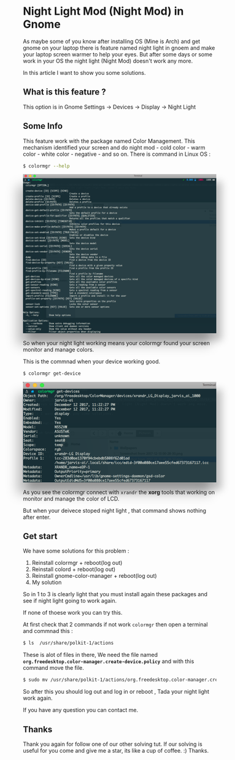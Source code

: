 # Night Light Mod (Night Mod) in Gnome

As maybe some of you know after installing OS (Mine is Arch) and get gnome on your laptop there is feature named night light in gnoem and make your laptop screen warmer to help your eyes.
But after some days or some work in your OS the night light (Night Mod) doesn't work any more.

In this article I want to show you some solutions.

## What is this feature ?

This option is in Gnome Settings -> Devices -> Display -> Night Light

## Some Info

This feature work with the package named Color Management. This mechanism identified your screen and do night mod - cold color - warm color - white color - negative - and so on.
There is command in Linux OS :

```sh
$ colormgr --help
```

<div style="align:center;">
  <img src="img/1.png" style="box-shadow: -15px 30px 28px rgba(0,0,0,0.25), 15px 19px 19px rgba(0,0,0,0.22);">
</div>

So when your night light working means your colormgr found your screen monitor and manage colors.

This is the commnad when your device working good.

```sh
$ colormgr get-device
```

<div style="align:center;">
  <img src="img/2.png" style="box-shadow: -15px 30px 28px rgba(0,0,0,0.25), 15px 19px 19px rgba(0,0,0,0.22);">
</div>

As you see the colormgr connect with `xrandr` the **xorg** tools that working on monitor and manage the color of LCD.

But when your deivece stoped night light , that command shows nothing after enter.

## Get start

We have some solutions for this problem :

1. Reinstall colormgr + reboot(log out)
2. Reinstall colord + reboot(log out)
3. Reinstall gnome-color-manager + reboot(log out)
4. My solution

So in 1 to 3 is clearly light that you must install again these packages and see if night light going to work again.

If none of thoese work you can try this.

At first check that 2 commands if not work `colormgr` then open a terminal and commnad this :

```sh
$ ls  /usr/share/polkit-1/actions
```
These is alot of files in there, We need the file named **`org.freedesktop.color-manager.create-device.policy`** and with this command move the file.

```sh
$ sudo mv /usr/share/polkit-1/actions/org.freedesktop.color-manager.create-device.policy ~/Desktop
```

So after this you should log out and log in or reboot , Tada your night light work again.

If you have any question you can contact me.

## Thanks

Thank you again for follow one of our other solving tut.
If our solving is useful for you come and give me a star, its like a cup of coffee. :)
Thanks.
